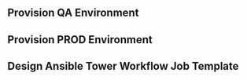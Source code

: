 Provision QA Environment
------------------------


Provision PROD Environment
------------------------


Design Ansible Tower Workflow Job Template
------------------------------------------


